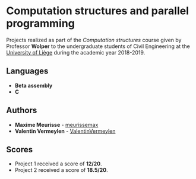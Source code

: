 # Computation structures and parallel programming 

Projects realized as part of the *Computation structures* course given by Professor **Wolper** to the undergraduate students of Civil Engineering at the [University of Liège](https://www.uliege.be/) during the academic year 2018-2019.

## Languages

* **Beta assembly**
* **C**

## Authors

* **Maxime Meurisse** - [meurissemax](https://github.com/meurissemax)
* **Valentin Vermeylen** - [ValentinVermeylen](https://github.com/ValentinVermeylen)

## Scores

* Project 1 received a score of **12/20**.
* Project 2 received a score of **18.5/20**.
